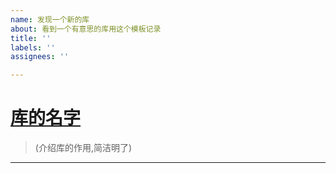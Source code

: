 ```yaml
---
name: 发现一个新的库
about: 看到一个有意思的库用这个模板记录
title: ''
labels: ''
assignees: ''

---
```


# [库的名字](库链接)

> (介绍库的作用,简洁明了)

---

[//]: # (分割线下面可以写任意内容,比如对库的见解，设想)
